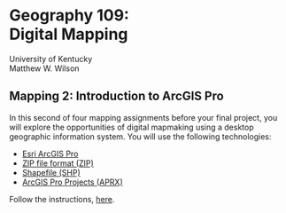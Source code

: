 # Geography 109: <br>Digital Mapping

University of Kentucky
<br>Matthew W. Wilson

## Mapping 2: Introduction to ArcGIS Pro

<!---
insert image for mapping 2 assignment
![Google MyMaps Example](assets/images/googlemymaps-celebrity-mapping.png "Google MyMaps Celebrity Mapping")
-->

In this second of four mapping assignments before your final project, you will explore the opportunities of digital mapmaking using a desktop geographic information system. You will use the following technologies:
* [Esri ArcGIS Pro](https://pro.arcgis.com)
* [ZIP file format (ZIP)](https://en.wikipedia.org/wiki/Zip_(file_format))
* [Shapefile (SHP)](https://en.wikipedia.org/wiki/Shapefile)
* [ArcGIS Pro Projects (APRX)](http://pro.arcgis.com/en/pro-app/get-started/migrate-to-arcgis-pro.htm)

Follow the instructions, [here](mapping-2-instructions.md).